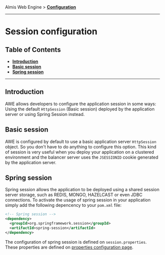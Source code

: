 Almis Web Engine > **[Configuration](configuration-guide.md)**

---

# **Session configuration**

## Table of Contents

* **[Introduction](#introduction)**
* **[Basic session](#basic-session)**
* **[Spring session](#spring-session)**

---

## Introduction

AWE allows developers to configure the application session in some ways: Using the default `HttpSession` (Basic session) 
deployed by the application server or using Spring Session instead.

## Basic session

AWE is configured by default to use a basic application server `HttpSession` object. So you don't have to do anything to
configure this option. This kind of session is very useful when you deploy your application on a clustered environment
and the balancer server uses the `JSESSIONID` cookie generated by the application server.

## Spring session

Spring session allows the application to be deployed using a shared session server storage, such as REDIS, MONGO, HAZELCAST or
even JDBC connections. To activate the usage of spring session in your application simply add the following depencency
to your `pom.xml` file:  

```xml
<!-- Spring session -->
<dependency>
  <groupId>org.springframework.session</groupId>
  <artifactId>spring-session</artifactId>
</dependency>
```

The configuration of spring session is defined on `session.properties`. These properties are defined on [properties configuration page](properties.md#session-properties).